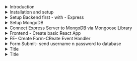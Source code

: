 <details>
<summary>Introduction</summary>
<br>

  chatGpt
   1. How to write a Full Stack React App of Game connect four with username and password.The app should also keep track of the username and  password in  database using MangoDB?

          Here is an overview of the steps you can follow to create a full-stack React app for the game Connect Four with user authentication using MongoDB:

        Set up your development environment: You'll need to have Node.js, npm, and a code editor installed.

        Create a new React app: You can use the create-react-app command to generate a new React project.

        Design the user interface: Create a UI for the Connect Four game, including the game board, player pieces, and controls for making moves.

        Implement the game logic: Write code to handle the rules of Connect Four, such as determining a win or a draw.

        Set up user authentication: Implement a login and registration system for users to create an account and log in to the app.

        Store user information in a database: Use MongoDB to store user information, including usernames and passwords.

        Connect the front-end and back-end: Use Axios or another HTTP client library to send HTTP requests to the back-end to perform operations such as logging in or creating an account.

        Deploy the app: Deploy the full-stack React app to a hosting platform such as Heroku or AWS.

        Note: These are just the general steps, and the specific implementation details will depend on your preferences and the requirements of your project. Before starting, you may want to consider learning the basics of React, MongoDB, and full-stack development.




  
  
</details>


<details>
<summary>Installation and setup</summary>
<br>
  
  ```
    react $ mkdir fullstack-app
    react $ cd fullstack-app/
    fullstack-app $ npm init -y
  ```

    Here is a step-by-step process to create a new React app using the create-react-app command:

    Open your terminal or command prompt.

    Install create-react-app globally by running the following command: npm install -g create-react-app

    Create a new React project by running the following command: npx create-react-app my-app, replacing "my-app" with the name of your desired project.

    Change into the project directory by running the following command: cd my-app

    Start the development server by running the following command: npm start

    Your default browser should open to http://localhost:3000 and you should see the default React app running.

    Now you have a new React app set up and ready to go. You can start building your Connect Four game by following the next steps in the process.

  
</details>


<details>
<summary>Setup Backend first - with - Express</summary>
<br>

    set up a back-end server for a game app with Node.js using Express
  
  ```
  fullstack-app $ npm install express
  
  
  
     Here's how you can set up a back-end server for your game app using Node.js and Express:

    Install Node.js: If you don't already have Node.js installed on your system, download and install it from the official website.

    Create a new Node.js project: Open your terminal or command prompt and navigate to the directory where you want to store your project. Run the following command to create a new Node.js project: npm init -y

    Install Express: Express is a popular web framework for Node.js. To install it, run the following command: npm install express

    Create an Express app: Create a new file named index.js and add the following code to set up an Express app:
  
      const express = require('express');
      const app = express();

      app.get('/', (req, res) => {
          res.send('Hello World!');
      });

      app.listen(3000, () => {
          console.log('Server listening on port 3000');
      });

      Start the server: To start the server, run the following command in your terminal or command prompt: node index.js. You should see the message Server listening on port 3000 in the console, indicating that your server is running.

    Test the server: Open your web browser and go to http://localhost:3000. You should see the message Hello World! displayed on the page.

    Now you have a basic Express app set up and running on your local machine. From here, you can add routes, controllers, and models to handle the data for your game app.
  
  ```
  
  
  
</details>


<details>
<summary>Setup MongoDB </summary>
<br>

  what is mongoDB and how do we setup a database online with it 
  
          ```
          MongoDB is a NoSQL, cross-platform, document-oriented database. It is known for its scalability, high performance, and flexibility, making it a popular choice for modern web applications.

        To set up a MongoDB database online, you can follow these steps:

        Sign up for a MongoDB account: Go to the MongoDB website and create a new account.

        Create a new cluster: Once you have signed in, you can create a new cluster by clicking the "Build a Cluster" button.

        Configure the cluster: In this step, you can choose the region where your cluster will be located, the size of your cluster, and any other options you may want to configure.

        Connect to your cluster: After your cluster is set up, you will be given a connection string that you can use to connect to your cluster. You can use this connection string in your application code to access the database.

        Load data into your database: You can load data into your database using the MongoDB shell or by writing code in your application that inserts data into the database.

        That's it! You now have a MongoDB database up and running in the cloud, ready for you to use in your applications. If you need more information or assistance, you can refer to the MongoDB documentation for detailed instructions and guidance.

  
  
   <img width="1227" alt="image" src="https://user-images.githubusercontent.com/75510135/216752411-b85b30c7-c85c-4686-99ae-6a19294d6556.png">

   <img width="1027" alt="image" src="https://user-images.githubusercontent.com/75510135/216752456-090c29ed-cfca-4517-8496-c23e57c91bb1.png">
   <img width="1094" alt="image" src="https://user-images.githubusercontent.com/75510135/216752476-81177d17-f8ae-4d78-b0ca-c27e5e726ad6.png">

    
     
</details>


<details>
<summary>Connect Express Server to MongoDB via Mongoose Library</summary>
<br>

  
  Connect our express server to mongodb database using the mongoose library
  
     ```
          To connect your Express server to a MongoDB database using the Mongoose library, you can follow these steps:

          Install Mongoose: Run the following command in your terminal or command prompt to install Mongoose: npm install mongoose

          Connect to the database: In your Express app, require the Mongoose library and connect to your database using the following code:

            const mongoose = require('mongoose');

          mongoose.connect('mongodb://<username>:<password>@<cluster>.mongodb.net/<database>', {
            useNewUrlParser: true,
            useUnifiedTopology: true
          });

          const db = mongoose.connection;

          db.on('error', console.error.bind(console, 'connection error:'));
          db.once('open', function() {
            console.log("Connected to MongoDB");
          });


            Note that you need to replace <username>, <password>, <cluster>, and <database> with the appropriate values for your database.

          Define a Mongoose model: In Mongoose, a model is a blueprint for a document in your database. To define a model, you can create a new file in your Express app and add the following code:

            const mongoose = require('mongoose');

          const userSchema = new mongoose.Schema({
            username: String,
            password: String
          });

          const User = mongoose.model('User', userSchema);


            In this example, we're defining a model for a user with a username and password.

          Use the model in your routes: Now that you have a model defined, you can use it in your Express routes to interact with your MongoDB database. For example:


            app.post('/register', (req, res) => {
            const user = new User({
              username: req.body.username,
              password: req.body.password
            });

            user.save((error) => {
              if (error) {
                res.send(error);
              } else {
                res.send("User registered successfully");
              }
            });
          });

            In this example, we're using the save method to insert a new user into the database.

          And that's it! You now have your Express server connected to your MongoDB database using Mongoose. You can use Mongoose to perform CRUD                 operations on your database, validate data, and more.
  

         Alternatively => chatgpt => write async function to connect mongodb via mongoose library
  

      const mongoose = require('mongoose');

      async function connectToMongoDB() {
        try {
          await mongoose.connect('mongodb://<username>:<password>@<cluster>.mongodb.net/<database>', {
            useNewUrlParser: true,
            useUnifiedTopology: true
          });
          console.log("Connected to MongoDB");
        } catch (error) {
          console.error("Error connecting to MongoDB:", error);
        }
      }

      Note that you need to replace <username>, <password>, <cluster>, and <database> with the appropriate values for your database.

    You can call this function in your Express app to connect to your MongoDB database. For example:

      connectToMongoDB().then(() => {
      // Your app code goes here
    });

  
  <img width="690" alt="image" src="https://user-images.githubusercontent.com/75510135/216756249-f28df47b-60a5-4550-8573-608193160ee9.png">

  <img width="683" alt="image" src="https://user-images.githubusercontent.com/75510135/216756266-c44eff5b-540e-4cad-9a89-70254a78fb5a.png">
  
  
      const mongoose = require("mongoose");
      const Schema = mongoose.Schema;

      const userSchema = new Schema({
        username: { type: String, required: true },
        password: { type: String, required: true }
      });

      const User = mongoose.model("User", userSchema);

      const newUser = new User({
        username: "john",
        password: "password"
      });

      newUser.save((error) => {
        if (error) {
          console.error(error);
        } else {
          console.log("User saved successfully");
        }
      });

  
 
</details>

  
  

<details>
<summary>Frontend - Create basic React App</summary>
<br>

build a frontend with React to our express and mongodb app code above in order to add users to passwords to our databases securely and test that it works

  <img width="492" alt="image" src="https://user-images.githubusercontent.com/75510135/216757258-0565735d-e894-49f9-aa67-753cf5d4d1db.png">

  fullstack-app $ npm install react react-dom
  
  fullstack-app $ npm install -g create-react-app
  
  <img width="683" alt="image" src="https://user-images.githubusercontent.com/75510135/216757675-76f49c2e-275a-4afb-a3b6-889fa24df3ba.png">

  npx create-react-app my-app

  <img width="526" alt="image" src="https://user-images.githubusercontent.com/75510135/216757863-7bd40fcc-4589-4b39-9412-65f567376984.png">

  
  
</details>
  
  
 
<details>
<summary>FE- Create Form-CReate Event Handler</summary>
<br>
  
  <img width="663" alt="image" src="https://user-images.githubusercontent.com/75510135/216760184-f152e6e1-65cb-4ce4-a39d-ae0d371c7810.png">

      import React, { useState } from "react";

    const App = () => {
      const [username, setUsername] = useState("");
      const [password, setPassword] = useState("");

      // const handleSubmit = async (event) => {
      //   event.preventDefault();
      //   const response = await fetch("/api/users", {
      //     method: "POST",
      //     headers: { "Content-Type": "application/json" },
      //     body: JSON.stringify({ username, password }),
      //   });
      //   const result = await response.json();
      //   if (result.error) {
      //     console.error(result.error);
      //   } else {
      //     console.log("User added successfully");
      //   }
      // };

      const handleUserNameChange = (event) => {
        setUsername(event.target.value)
        console.log(username)
      }

      const handlePasswordChange = (event) => {
        setPassword(event.target.value)
      }

      return (
        //onSubmit={handleSubmit}
        <div className="App">
          <h1>Welcome to Game!!!</h1>
        <form >
          <label htmlFor="username">Username:</label>
          <input
            type="text"
            id="username"
            value={username}
            onChange={handleUserNameChange}
          />
          <label htmlFor="password">Password:</label>
          <input
            type="password"
            id="password"
            value={password}
            onChange={handlePasswordChange}
          />
          <button type="submit">Add User</button>
        </form>
        </div>
      );
    };

    export default App;



  
</details>
  
  

<details>
<summary>Form Submit- send username n password to database</summary>
<br>

  <img width="621" alt="image" src="https://user-images.githubusercontent.com/75510135/216767979-8da0dae1-cc25-4022-8491-e910724d5922.png">

  <img width="531" alt="image" src="https://user-images.githubusercontent.com/75510135/216768079-de864d80-74de-4121-8163-1ebf0b961eb7.png">
  
  <img width="553" alt="image" src="https://user-images.githubusercontent.com/75510135/216772680-9ec570f4-2170-48d3-b2c9-275c628482a1.png">

  <img width="558" alt="image" src="https://user-images.githubusercontent.com/75510135/216772705-3494e9e1-c144-454d-8b4e-5e09f23c6822.png">

  <img width="583" alt="image" src="https://user-images.githubusercontent.com/75510135/216772712-b3cde1ac-99b7-4188-828a-697fd47fd566.png">

  <img width="562" alt="image" src="https://user-images.githubusercontent.com/75510135/216772726-835d08a1-83ab-424f-8dc5-5f43bf419362.png">

          const express = require('express');
        const app = express();

        const mongoose = require('mongoose');
        const cors = require('cors');

        app.use(cors());
        app.use(express.json());


        const uri = 'mongodb+srv://dbadmin:yehtohonahetha@cluster0.4kv2mjn.mongodb.net/?retryWrites=true&w=majority'

          function connectToMongoDB() {
          try {
             mongoose.connect(uri, {
              useNewUrlParser: true,
              useUnifiedTopology: true
            });
          } catch (error) {
            console.error("Error connecting to MongoDB:", error);
          }
        }

         connectToMongoDB();

          // create a model


          const userSchema = new mongoose.Schema({
            username: String,
            password: String
          });

        const User = mongoose.model('User', userSchema);


        app.get('/', (req, res) => {
            res.send('Hello World!');
        });

        // POST endpoint to add a new user
        app.post('/', async (req, res) => {
            try {
              const {username, password} = req.body;
              const user = new User({username, password});
              const result = await user.save();
              res.send({ message: 'User added successfully', result });
            } catch (error) {
              res.status(500).send({ error: error.message });
            }
          });


        app.listen(3000, () => {
            console.log('Server listening on port 3000');
        });
  
  
</details>
  


<details>
<summary>Title</summary>
<br>


  
</details>
  
  
  
<details>
<summary>Title</summary>
<br>


  
</details>
  

